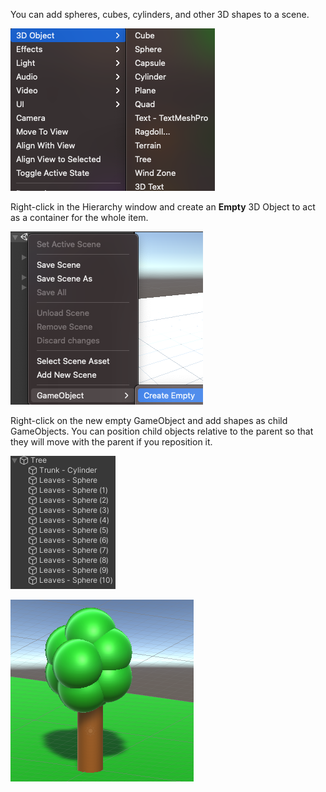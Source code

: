 
You can add spheres, cubes, cylinders, and other 3D shapes to a scene. 

![The 3D Object menu showing available 3D objects including sphere, cube, plane, and cylinder.](images/3d-object-list.png)

Right-click in the Hierarchy window and create an **Empty** 3D Object to act as a container for the whole item. 

![The Hierarchy window with right-click menu expanded and 'Create Empty' selected.](images/empty-object.png)

Right-click on the new empty GameObject and add shapes as child GameObjects. You can position child objects relative to the parent so that they will move with the parent if you reposition it. 

![The Hierarchy window showing 3D shape child objects that together make a tree.](images/tree-hierarchy.png)

![A 3D tree made from spheres and a cylinder.](images/3d-shapes-tree.png)


